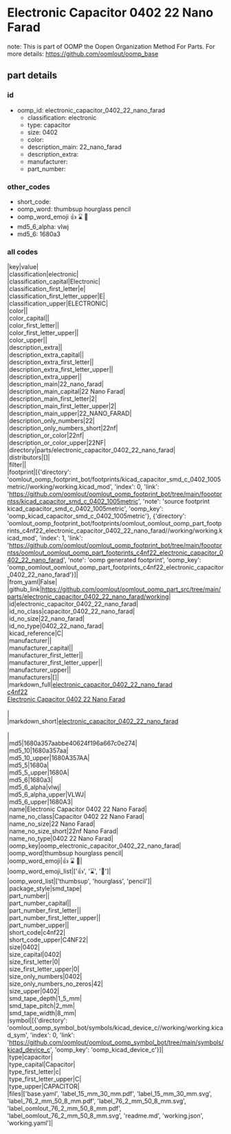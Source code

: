 # Electronic Capacitor 0402 22 Nano Farad  

note: This is part of OOMP the Oopen Organization Method For Parts. For more details: https://github.com/oomlout/oomp_base

##  part details





### id
* oomp_id: electronic_capacitor_0402_22_nano_farad
  * classification: electronic
  * type: capacitor
  * size: 0402
  * color: 
  * description_main: 22_nano_farad
  * description_extra: 
  * manufacturer: 
  * part_number: 

### other_codes
* short_code: 
* oomp_word: thumbsup hourglass pencil
* oomp_word_emoji :thumbsup: :hourglass: :pencil:
* md5_6_alpha: vlwj
* md5_6: 1680a3

### all codes 
|key|value|  
|classification|electronic|  
|classification_capital|Electronic|  
|classification_first_letter|e|  
|classification_first_letter_upper|E|  
|classification_upper|ELECTRONIC|  
|color||  
|color_capital||  
|color_first_letter||  
|color_first_letter_upper||  
|color_upper||  
|description_extra||  
|description_extra_capital||  
|description_extra_first_letter||  
|description_extra_first_letter_upper||  
|description_extra_upper||  
|description_main|22_nano_farad|  
|description_main_capital|22 Nano Farad|  
|description_main_first_letter|2|  
|description_main_first_letter_upper|2|  
|description_main_upper|22_NANO_FARAD|  
|description_only_numbers|22|  
|description_only_numbers_short|22nf|  
|description_or_color|22nf|  
|description_or_color_upper|22NF|  
|directory|parts/electronic_capacitor_0402_22_nano_farad|  
|distributors|[]|  
|filter||  
|footprint|[{'directory': 'oomlout_oomp_footprint_bot/footprints/kicad_capacitor_smd_c_0402_1005metric//working/working.kicad_mod', 'index': 0, 'link': 'https://github.com/oomlout/oomlout_oomp_footprint_bot/tree/main/foootprntss/kicad_capacitor_smd_c_0402_1005metric', 'note': 'source footprint kicad_capacitor_smd_c_0402_1005metric', 'oomp_key': 'oomp_kicad_capacitor_smd_c_0402_1005metric'}, {'directory': 'oomlout_oomp_footprint_bot/footprints/oomlout_oomlout_oomp_part_footprints_c4nf22_electronic_capacitor_0402_22_nano_farad//working/working.kicad_mod', 'index': 1, 'link': 'https://github.com/oomlout/oomlout_oomp_footprint_bot/tree/main/foootprntss/oomlout_oomlout_oomp_part_footprints_c4nf22_electronic_capacitor_0402_22_nano_farad', 'note': 'oomp generated footprint', 'oomp_key': 'oomp_oomlout_oomlout_oomp_part_footprints_c4nf22_electronic_capacitor_0402_22_nano_farad'}]|  
|from_yaml|False|  
|github_link|https://github.com/oomlout/oomlout_oomp_part_src/tree/main/parts/electronic_capacitor_0402_22_nano_farad/working|  
|id|electronic_capacitor_0402_22_nano_farad|  
|id_no_class|capacitor_0402_22_nano_farad|  
|id_no_size|22_nano_farad|  
|id_no_type|0402_22_nano_farad|  
|kicad_reference|C|  
|manufacturer||  
|manufacturer_capital||  
|manufacturer_first_letter||  
|manufacturer_first_letter_upper||  
|manufacturer_upper||  
|manufacturers|[]|  
|markdown_full|[electronic_capacitor_0402_22_nano_farad](https://github.com/oomlout/oomlout_oomp_part_src/tree/main/parts/electronic_capacitor_0402_22_nano_farad/working)<br>[c4nf22](https://github.com/oomlout/oomlout_oomp_part_src/tree/main/parts/electronic_capacitor_0402_22_nano_farad/working)<br>[Electronic Capacitor 0402 22 Nano Farad](https://github.com/oomlout/oomlout_oomp_part_src/tree/main/parts/electronic_capacitor_0402_22_nano_farad/working)<br><br>|  
|markdown_short|[electronic_capacitor_0402_22_nano_farad](https://github.com/oomlout/oomlout_oomp_part_src/tree/main/parts/electronic_capacitor_0402_22_nano_farad/working)<br><br>|  
|md5|1680a357aabbe40624f196a667c0e274|  
|md5_10|1680a357aa|  
|md5_10_upper|1680A357AA|  
|md5_5|1680a|  
|md5_5_upper|1680A|  
|md5_6|1680a3|  
|md5_6_alpha|vlwj|  
|md5_6_alpha_upper|VLWJ|  
|md5_6_upper|1680A3|  
|name|Electronic Capacitor 0402 22 Nano Farad|  
|name_no_class|Capacitor 0402 22 Nano Farad|  
|name_no_size|22 Nano Farad|  
|name_no_size_short|22nf Nano Farad|  
|name_no_type|0402 22 Nano Farad|  
|oomp_key|oomp_electronic_capacitor_0402_22_nano_farad|  
|oomp_word|thumbsup hourglass pencil|  
|oomp_word_emoji|:thumbsup: :hourglass: :pencil:|  
|oomp_word_emoji_list|[':thumbsup:', ':hourglass:', ':pencil:']|  
|oomp_word_list|['thumbsup', 'hourglass', 'pencil']|  
|package_style|smd_tape|  
|part_number||  
|part_number_capital||  
|part_number_first_letter||  
|part_number_first_letter_upper||  
|part_number_upper||  
|short_code|c4nf22|  
|short_code_upper|C4NF22|  
|size|0402|  
|size_capital|0402|  
|size_first_letter|0|  
|size_first_letter_upper|0|  
|size_only_numbers|0402|  
|size_only_numbers_no_zeros|42|  
|size_upper|0402|  
|smd_tape_depth|1_5_mm|  
|smd_tape_pitch|2_mm|  
|smd_tape_width|8_mm|  
|symbol|[{'directory': 'oomlout_oomp_symbol_bot/symbols/kicad_device_c//working/working.kicad_sym', 'index': 0, 'link': 'https://github.com/oomlout/oomlout_oomp_symbol_bot/tree/main/symbols/kicad_device_c', 'oomp_key': 'oomp_kicad_device_c'}]|  
|type|capacitor|  
|type_capital|Capacitor|  
|type_first_letter|c|  
|type_first_letter_upper|C|  
|type_upper|CAPACITOR|  
|files|['base.yaml', 'label_15_mm_30_mm.pdf', 'label_15_mm_30_mm.svg', 'label_76_2_mm_50_8_mm.pdf', 'label_76_2_mm_50_8_mm.svg', 'label_oomlout_76_2_mm_50_8_mm.pdf', 'label_oomlout_76_2_mm_50_8_mm.svg', 'readme.md', 'working.json', 'working.yaml']|  
